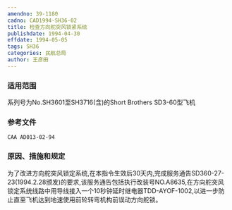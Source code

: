 ```yaml
---
amendno: 39-1180
cadno: CAD1994-SH36-02
title: 检查方向舵突风锁紧系统
publishdate: 1994-04-30
effdate: 1994-05-05
tags: SH36
categories: 民航总局
author: 王彦田
---
```


### 适用范围 
系列号为No.SH3601至SH3716(含)的Short Brothers SD3-60型飞机

### 参考文件
    CAA AD013-02-94        

### 原因、措施和规定 
为了改进方向舵突风锁定系统,在本指令生效后30天内,完成服务通告SD360-27-23(1994.2.28颁发)的要求,该服务通告包括执行改装号NO.A8635,在方向舵突风锁定系统线路中用导线接入一个10秒钟延时继电器TDD-AYOF-1002,以进一步防止直至飞机达到地速使用前轮转弯机构前误动方向舵锁。
